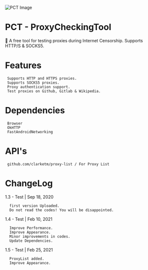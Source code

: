 ![PCT Image](https://repository-images.githubusercontent.com/329356601/4f923a00-661d-11eb-8d56-6f47f7ff6ef0)
# PCT - ProxyCheckingTool
🚀 A free tool for testing proxies during Internet Censorship. Supports HTTP/S &amp; SOCKS5.
# Features
     Supports HTTP and HTTPS proxies.
     Supports SOCKS5 proxies.
     Proxy authentication support.
     Test proxies on Github, Gitlab & Wikipedia.
# Dependencies
     Browser
     OkHTTP
     FastAndroidNetworking
     
# API's
     github.com/clarketm/proxy-list / For Proxy List
     
# ChangeLog
1.3 - Test | Sep 18, 2020

      first version Uploaded.
      Do not read the codes! You will be disappointed.
      
1.4 - Test | Feb 10, 2021

      Improve Performance.
      Improve Appearance.
      Minor improvements in codes.
      Update Dependencies.
      
1.5 - Test | Feb 25, 2021

      ProxyList added.
      Improve Appearance.
      
